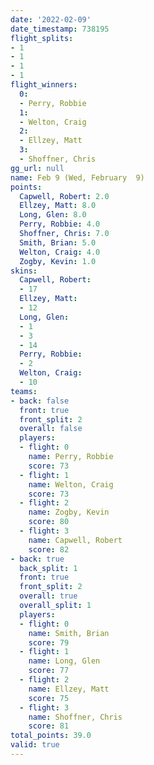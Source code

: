 ```yaml
---
date: '2022-02-09'
date_timestamp: 738195
flight_splits:
- 1
- 1
- 1
- 1
flight_winners:
  0:
  - Perry, Robbie
  1:
  - Welton, Craig
  2:
  - Ellzey, Matt
  3:
  - Shoffner, Chris
gg_url: null
name: Feb 9 (Wed, February  9)
points:
  Capwell, Robert: 2.0
  Ellzey, Matt: 8.0
  Long, Glen: 8.0
  Perry, Robbie: 4.0
  Shoffner, Chris: 7.0
  Smith, Brian: 5.0
  Welton, Craig: 4.0
  Zogby, Kevin: 1.0
skins:
  Capwell, Robert:
  - 17
  Ellzey, Matt:
  - 12
  Long, Glen:
  - 1
  - 3
  - 14
  Perry, Robbie:
  - 2
  Welton, Craig:
  - 10
teams:
- back: false
  front: true
  front_split: 2
  overall: false
  players:
  - flight: 0
    name: Perry, Robbie
    score: 73
  - flight: 1
    name: Welton, Craig
    score: 73
  - flight: 2
    name: Zogby, Kevin
    score: 80
  - flight: 3
    name: Capwell, Robert
    score: 82
- back: true
  back_split: 1
  front: true
  front_split: 2
  overall: true
  overall_split: 1
  players:
  - flight: 0
    name: Smith, Brian
    score: 79
  - flight: 1
    name: Long, Glen
    score: 77
  - flight: 2
    name: Ellzey, Matt
    score: 75
  - flight: 3
    name: Shoffner, Chris
    score: 81
total_points: 39.0
valid: true
---
```

